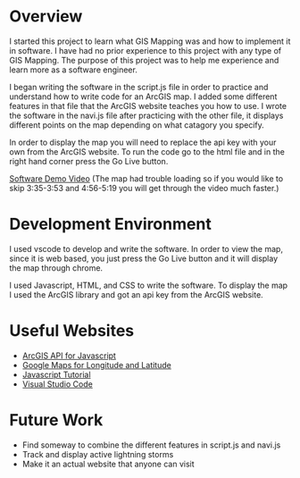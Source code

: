 # Overview

I started this project to learn what GIS Mapping was and how to implement it in software. I have had no prior experience to this project with any type of GIS Mapping. The purpose of this project was to help me experience and learn more as a software engineer.

I began writing the software in the script.js file in order to practice and understand how to write code for an ArcGIS map. I added some different features in that file that the ArcGIS website teaches you how to use. I wrote the software in the navi.js file after practicing with the other file, it displays different points on the map depending on what catagory you specify.

In order to display the map you will need to replace the api key with your own from the ArcGIS website. To run the code go to the html file and in the right hand corner press the Go Live button.

[Software Demo Video](https://youtu.be/EtF4UsOIFu8)
(The map had trouble loading so if you would like to skip 3:35-3:53 and 4:56-5:19 you will get through the video much faster.)

# Development Environment

I used vscode to develop and write the software. In order to view the map, since it is web based, you just press the Go Live button and it will display the map through chrome.

I used Javascript, HTML, and CSS to write the software. To display the map I used the ArcGIS library and got an api key from the ArcGIS website.

# Useful Websites

- [ArcGIS API for Javascript](https://developers.arcgis.com/javascript/latest/)
- [Google Maps for Longitude and Latitude](https://www.google.com/maps)
- [Javascript Tutorial](https://www.w3schools.com/js/)
- [Visual Studio Code](https://code.visualstudio.com)

# Future Work

- Find someway to combine the different features in script.js and navi.js
- Track and display active lightning storms
- Make it an actual website that anyone can visit
